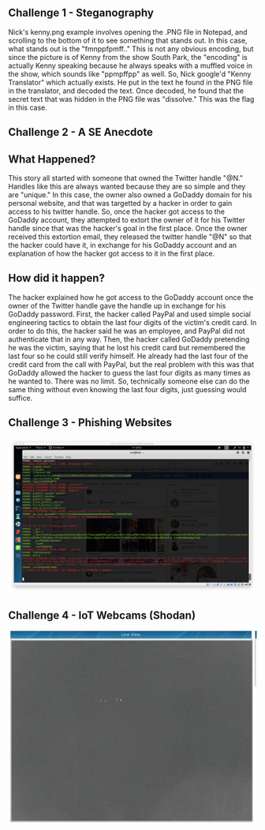 Challenge 1 - Steganography
--
Nick's kenny.png example involves opening the .PNG file in Notepad, and scrolling to the bottom of it to see something that stands out. In this case, what stands out is the "fmnppfpmff.." This is not any obvious encoding, but 
since the picture is of Kenny from the show South Park, the "encoding" is actually Kenny speaking because he always speaks with a muffled voice in the show, which sounds like "ppmpffpp" as well.
So, Nick google'd "Kenny Translator" which actually exists. He put in the text he found in the PNG file in the translator, and decoded the text.
Once decoded, he found that the secret text that was hidden in the PNG file was "dissolve." This was the flag in this case.

Challenge 2 - A SE Anecdote 
--
What Happened?
-
This story all started with someone that owned the Twitter handle "@N." Handles like this are always wanted because they are so simple and they
are "unique." In this case, the owner also owned a GoDaddy domain for his personal website, and that was targetted by a hacker in order to gain access to his twitter handle.
So, once the hacker got access to the GoDaddy account, they attempted to extort the owner of it for his Twitter handle since that was the hacker's goal in the first place.
Once the owner received this extortion email, they released the twitter handle "@N" so that the hacker could have it, in exchange for his GoDaddy account and an explanation of how the hacker got access to it in the first place.

How did it happen?
-
The hacker explained how he got access to the GoDaddy account once the owner of the Twitter handle gave the handle up in exchange for his GoDaddy password. 
First, the hacker called PayPal and used simple social engineering tactics to obtain the last four digits of the victim's credit card. In order to do this,
the hacker said he was an employee, and PayPal did not authenticate that in any way. Then, the hacker called GoDaddy pretending he was the victim, saying that he lost his credit card but remembered the last four so he could still verify himself.
He already had the last four of the credit card from the call with PayPal, but the real problem with this was that GoDaddy allowed the hacker to guess the last four digits as many times as he wanted to. There was no limit.
So, technically someone else can do the same thing without even knowing the last four digits, just guessing would suffice. 

Challenge 3 - Phishing Websites
--
![Log on Information](https://github.com/sevvp/Lab-10-Submission/blob/master/Screen%20Shot%202018-11-30%20at%203.02.04%20PM.png)

Challenge 4 - IoT Webcams (Shodan)
--

![Webcam](https://github.com/sevvp/Lab-10-Submission/blob/master/Screen%20Shot%202018-11-30%20at%203.20.17%20PM.png)
